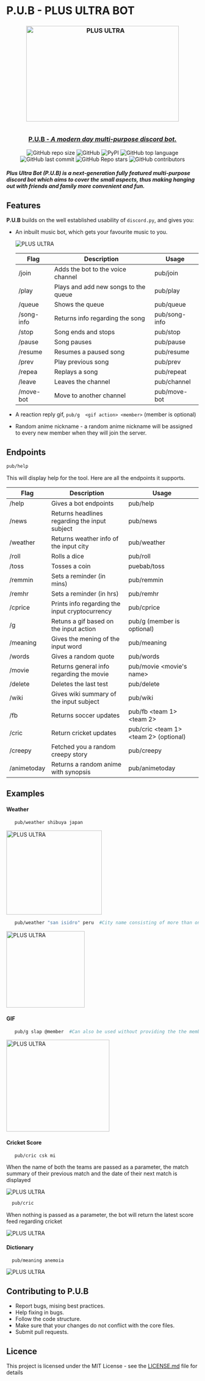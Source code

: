 <h1 align="left">P.U.B - PLUS ULTRA BOT</h1>

<div align="center">
  
  <h3 align="center">
    <img src="Assets/Plus Ultra Bot.png" alt="PLUS ULTRA" width = 400px, height = 250px></a><br>
    <br>
   <p align="center" ><ins><strong>P.U.B</strong> <em>- A modern day multi-purpose discord bot.</em></ins></p>
  </h3>

 
  ![GitHub repo size](https://img.shields.io/github/repo-size/AkshatJoshi2000/P.U.B---Plus-Ultra-Bot)
  ![GitHub](https://img.shields.io/github/license/AkshatJoshi2000/P.U.B---Plus-Ultra-Bot)
  ![PyPI](https://img.shields.io/pypi/v/selenium?color=%09&label=selenium&style=flat-square)
  ![GitHub top language](https://img.shields.io/github/languages/top/AkshatJoshi2000/P.U.B---Plus-Ultra-Bot)
  ![GitHub last commit](https://img.shields.io/github/last-commit/AkshatJoshi2000/P.U.B---Plus-Ultra-Bot)
  ![GitHub Repo stars](https://img.shields.io/github/stars/AkshatJoshi2000/P.U.B---Plus-Ultra-Bot?style=social)
  ![GitHub contributors](https://img.shields.io/github/contributors/AkshatJoshi2000/P.U.B---Plus-Ultra-Bot)
  

  <h5 align = "left">Plus Ultra Bot (P.U.B) is a next-generation fully featured multi-purpose discord bot which aims to cover the small aspects, thus making hanging out with friends and family more convenient and fun.
</h5>
</div>

## Features
<strong>P.U.B</strong> builds on the well established usability  of `discord.py`, and gives you:

* An inbuilt music bot, which gets your favourite music to you.

  <img src="Assets/local train song play.png" alt="PLUS ULTRA"></a><br>
   

  | Flag          | Description                         | Usage                      |
  |---------------|-------------------------------------|----------------------------|
  | /join         | Adds the bot to the voice channel   | pub/join                   |
  | /play         | Plays and add new songs to the queue| pub/play <name of the song>|
  | /queue        | Shows the queue                     | pub/queue                  |
  | /song-info    | Returns info regarding the song     | pub/song-info              |
  | /stop         | Song ends and stops                 | pub/stop                   |
  | /pause        | Song pauses                         | pub/pause                  |
  | /resume       | Resumes a paused song               | pub/resume                 |
  | /prev         | Play previous song                  | pub/prev                   |
  | /repea        | Replays a song                      | pub/repeat                 |
  | /leave        | Leaves the channel                  | pub/channel                |
  | /move-bot     | Move to another channel             | pub/move-bot <channel name>|
  
* A reaction reply gif, `pub/g  <gif action> <member>` (member is optional)
* Random anime nickname - a random anime nickname will be assigned to every new member when they will join the server. 

## Endpoints

```sh
pub/help
```

This will display help for the tool. Here are all the endpoints it supports.

| Flag                    | Description                                             | Usage                                              |
|-------------------------|---------------------------------------------------------|----------------------------------------------------|
| /help                   | Gives a bot endpoints                                   | pub/help                                           |
| /news                   | Returns headlines regarding the input subject          | pub/news <subject>                                 |
| /weather                | Returns weather info of the input city                  | pub/weather <city> <country>                       |
| /roll                   | Rolls a dice                                            | pub/roll                                           |
| /toss                   | Tosses a coin                                           | puebab/toss                                        |
| /remmin                 | Sets a reminder (in mins)                               | pub/remmin <time in mins> <text>                   |
| /remhr                  | Sets a reminder (in hrs)                                | pub/remhr <time in hr> <text>                      |
| /cprice                 | Prints info regarding the input cryptocurrency          | pub/cprice <cryptocurrency>                        |
| /g                      | Retuns a gif based on the input action                  | pub/g <gif action> <member> (member is optional)   |
| /meaning                | Gives the mening of the input word                      | pub/meaning <word>                                 |
| /words                  | Gives a random quote                                    | pub/words                                          |
| /movie                  | Returns general info regarding the movie                | pub/movie <movie's name>                           |
| /delete                 | Deletes the last test                                   | pub/delete                                         |
| /wiki                   | Gives wiki summary of the input subject                 | pub/wiki <subject>                                 |
| /fb                     | Returns soccer updates                                  | pub/fb <team 1> <team 2>                           |
| /cric                   | Return cricket updates                                  | pub/cric <team 1> <team 2> (optional)              |
| /creepy                 | Fetched you a random creepy story                       | pub/creepy                                         |
| /animetoday             | Returns a random anime with synopsis                    | pub/animetoday                                     |

<div>
  
## Examples

#### Weather
```sh
   pub/weather shibuya japan
 ```
<img src="Assets/Shibuya_weather.png" alt="PLUS ULTRA" width = 250px, height = 220px></a>


```sh
   pub/weather "san isidro" peru  #City name consisting of more than one word must me written in-between ""             
 ```
<img src="Assets/san_isidro.png" alt="PLUS ULTRA" width = 205px, height = 200px></a>

#### GIF
```sh
   pub/g slap @member  #Can also be used without providing the the member argument           
 ```
 <img src="Assets/gif.png" alt="PLUS ULTRA" width = 270px, height = 240px></a>
</div>

#### Cricket Score
```sh
   pub/cric csk mi           
 ```
 <p>When the name of both the teams are passed as a parameter, the match summary of their previous match and the date of their next match is displayed</p>
 <img src="Assets/csk vs mi (parameter).png" alt="PLUS ULTRA"></a>
 
 
 ```sh
   pub/cric           
 ```
 <p>When nothing is passed as a parameter, the bot will return the latest score feed regarding cricket</p>
 <img src="Assets/no parameter cric.png" alt="PLUS ULTRA"></a>
 
#### Dictionary
 ```sh
   pub/meaning anemoia          
 ```
 <img src="Assets/meaning.png" alt="PLUS ULTRA"></a>


## Contributing to P.U.B

* Report bugs, mising best practices.
* Help fixing in bugs.
* Follow the code structure.
* Make sure that your changes do not conflict with the core files.
* Submit pull requests.

## Licence
This project is licensed under the MIT License - see the [LICENSE.md](LICENSE.md) file for details
